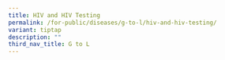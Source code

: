 ```yaml
---
title: HIV and HIV Testing
permalink: /for-public/diseases/g-to-l/hiv-and-hiv-testing/
variant: tiptap
description: ""
third_nav_title: G to L
---
```

